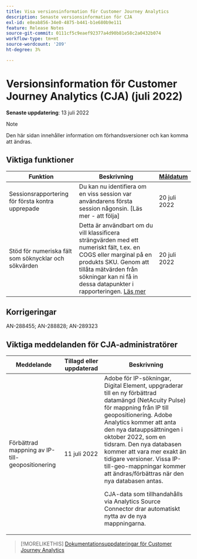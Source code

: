 ```yaml
---
title: Visa versionsinformation för Customer Journey Analytics
description: Senaste versionsinformation för CJA
exl-id: e8eab856-34e0-4875-b441-b1e680b9e111
feature: Release Notes
source-git-commit: 0111cf5c9eaef92377a4d90b81e58c2a0432b074
workflow-type: tm+mt
source-wordcount: '209'
ht-degree: 3%

---
```


# Versionsinformation för Customer Journey Analytics (CJA) (juli 2022)

**Senaste uppdatering**: 13 juli 2022

>[!NOTE]
>
>Den här sidan innehåller information om förhandsversioner och kan komma att ändras.

## Viktiga funktioner

| Funktion | Beskrivning | [Måldatum](/help/release-notes/releases.md) |
| ----------- | ---------- | ----- |
| Sessionsrapportering för första kontra upprepade | Du kan nu identifiera om en viss session var användarens första session någonsin. [Läs mer - att följa] | 20 juli 2022 |
| Stöd för numeriska fält som söknycklar och sökvärden | Detta är användbart om du vill klassificera strängvärden med ett numeriskt fält, t.ex. en COGS eller marginal på en produkts SKU. Genom att tillåta mätvärden från sökningar kan ni få in dessa datapunkter i rapporteringen. [Läs mer](https://experienceleague.adobe.com/docs/analytics-platform/using/cja-connections/create-connection.html#numeric) | 20 juli 2022 |

## Korrigeringar

AN-288455; AN-288828; AN-289323

## Viktiga meddelanden för CJA-administratörer

| Meddelande | Tillagd eller uppdaterad | Beskrivning |
| --- | --- | --- |
| Förbättrad mappning av IP-till-geopositionering | 11 juli 2022 | Adobe för IP-sökningar, Digital Element, uppgraderar till en ny förbättrad datamängd (NetAcuity Pulse) för mappning från IP till geopositionering. Adobe Analytics kommer att anta den nya datauppsättningen i oktober 2022, som en tidsram. Den nya databasen kommer att vara mer exakt än tidigare versioner. Vissa IP-till-geo-mappningar kommer att ändras/förbättras när den nya databasen antas.<p> CJA-data som tillhandahålls via Analytics Source Connector drar automatiskt nytta av de nya mappningarna. |

>[!MORELIKETHIS]
>[Dokumentationsuppdateringar för Customer Journey Analytics](/help/release-notes/doc-changes.md)
